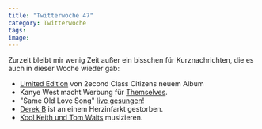 ```yaml
---
title: "Twitterwoche 47"
category: Twitterwoche
tags: 
image: 
---
```


Zurzeit bleibt mir wenig Zeit außer ein bisschen für Kurznachrichten, die es auch in dieser Woche wieder gab:
* [Limited Edition](http://www.e-q-x.net/news/2009/11/2econd-class-citizen-a-world-without-available-now/) von 2econd Class Citizens neuem Album
* Kanye West macht Werbung für [Themselves](http://www.kanyeuniversecity.com/blog/index.php?em3106=242701_-1__0_~0_-1_11_2009_0_0&eM=).
* "Same Old Love Song" [live gesungen](http://www.e-q-x.net/news/2009/11/2mex-ceschi-dj-scientist-same-old-love-song-live/)!
* [Derek B](http://de.wikipedia.org/wiki/Derek_B) ist an einem Herzinfarkt gestorben.
* [Kool Keith und Tom Waits](http://splashpage.mtv.com/2009/11/19/animation-tom-waits-kool-keith-230-awesome/) musizieren.

  

